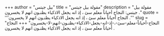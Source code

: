 +++
author = "بيل جيتس"
title = "مقولة بيل جيتس"
description = "مقولة بيل جيتس: النجاح أحياناً معلم سئ ، إذ انه يجعل الاذكياء يظنـون انهم لا يخسرون ."
quote = '''النجاح أحياناً معلم سئ ، إذ انه يجعل الاذكياء يظنـون انهم لا يخسرون .'''
slug = "النجاح-أحياناً-معلم-سئ-،-إذ-انه-يجعل-الاذكياء-يظنـون-انهم-لا-يخسرون"
+++
النجاح أحياناً معلم سئ ، إذ انه يجعل الاذكياء يظنـون انهم لا يخسرون .
